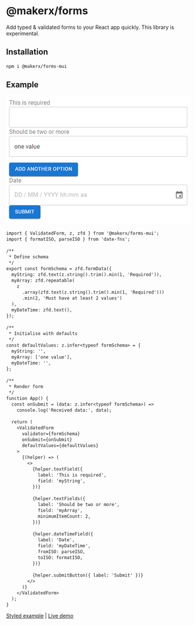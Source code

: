 # @makerx/forms

Add typed & validated forms to your React app quickly. This library is experimental.

## Installation

```bash
npm i @makerx/forms-mui
```

## Example

![Example](https://raw.githubusercontent.com/MakerXStudio/forms/main/mui-example.png)

```tsx
import { ValidatedForm, z, zfd } from '@makerx/forms-mui';
import { formatISO, parseISO } from 'date-fns';

/**
 * Define schema
 */
export const formSchema = zfd.formData({
  myString: zfd.text(z.string().trim().min(1, 'Required')),
  myArray: zfd.repeatable(
    z
      .array(zfd.text(z.string().trim().min(1, 'Required')))
      .min(2, 'Must have at least 2 values')
  ),
  myDateTime: zfd.text(),
});

/**
 * Initialise with defaults
 */
const defaultValues: z.infer<typeof formSchema> = {
  myString: '',
  myArray: ['one value'],
  myDateTime: '',
};

/**
 * Render form
 */
function App() {
  const onSubmit = (data: z.infer<typeof formSchema>) =>
    console.log('Received data:', data);

  return (
    <ValidatedForm
      validator={formSchema}
      onSubmit={onSubmit}
      defaultValues={defaultValues}
    >
      {(helper) => (
        <>
          {helper.textField({
            label: 'This is required',
            field: 'myString',
          })}

          {helper.textFields({
            label: 'Should be two or more',
            field: 'myArray',
            minimumItemCount: 2,
          })}

          {helper.dateTimeField({
            label: 'Date',
            field: 'myDateTime',
            fromISO: parseISO,
            toISO: formatISO,
          })}

          {helper.submitButton({ label: 'Submit' })}
        </>
      )}
    </ValidatedForm>
  );
}
```

[Styled example](https://github.com/MakerXStudio/forms/tree/main/packages/mui-example) | [Live demo](https://makerxstudio.github.io/forms/)
